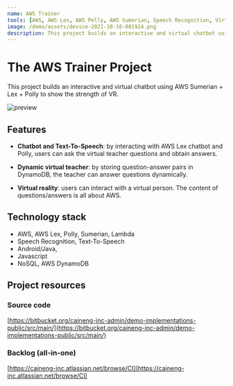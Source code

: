 ```yaml
---
name: AWS Trainer
tools: [AWS, AWS Lex, AWS Polly, AWS Sumerian, Speech Recognition, Virtual Reality, Text-To-Speech, AWS Lambda, AWS Cloudformation, Android, Java, Javascript, NoSQL, AWS DynamoDB]
image: /demo/assets/device-2021-10-10-001924.png
description: This project builds an interactive and virtual chatbot using AWS Sumerian + Lex + Polly to show the strength of VR.
---
```


# The AWS Trainer Project
This project builds an interactive and virtual chatbot using AWS Sumerian + Lex + Polly to show the strength of VR.

![preview](/demo/assets/device-2021-10-10-001924.png)

## Features

* **Chatbot and Text-To-Speech**: by interacting with AWS Lex chatbot and Polly, users can ask the virtual teacher questions and obtain answers.

* **Dynamic virtual teacher**: by storing question-answer pairs in DynamoDB, the teacher can answer questions dynamically.

* **Virtual reality**: users can interact with a virtual person. The content of questions/answers is all about AWS.

## Technology stack

* AWS, AWS Lex, Polly, Sumerian, Lambda
* Speech Recognition, Text-To-Speech
* Android/Java,
* Javascript
* NoSQL, AWS DynamoDB

## Project resources

### Source code

[https://bitbucket.org/caineng-inc-admin/demo-implementations-public/src/main/](https://bitbucket.org/caineng-inc-admin/demo-implementations-public/src/main/)

### Backlog (all-in-one)

[https://caineng-inc.atlassian.net/browse/CI](https://caineng-inc.atlassian.net/browse/CI)